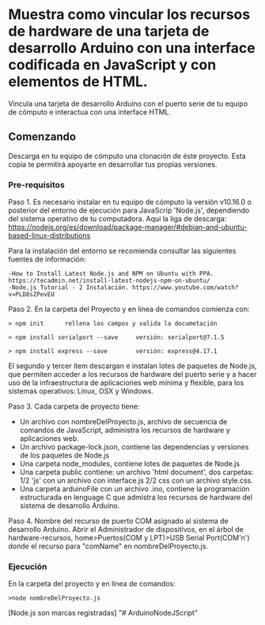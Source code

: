 #  Muestra como vincular los recursos de hardware de una tarjeta de desarrollo Arduino con una interface codificada en JavaScript y con elementos de HTML.
Vincula una tarjeta de desarrollo Arduino con el puerto serie de tu equipo de cómputo e interactua con una interface HTML.

## Comenzando 

Descarga en tu equipo de cómputo una clonación de éste proyecto. Esta copia te permitirá apoyarte en desarrollar tus propias versiones. 

### Pre-requisitos

Paso 1.  Es necesario instalar en tu equipo de cómputo la versión v10.16.0 o posterior del entorno de ejecución para JavaScrip 'Node.js', dependiendo del sistema operativo de tu computadora. Aqui la liga de descarga: https://nodejs.org/es/download/package-manager/#debian-and-ubuntu-based-linux-distributions

Para la instalación del entorno se recomienda consultar las siguientes fuentes de información: 
```
-How to Install Latest Node.js and NPM on Ubuntu with PPA. https://tecadmin.net/install-latest-nodejs-npm-on-ubuntu/
-Node.js Tutorial - 2 Instalación. https://www.youtube.com/watch?v=PLD8sZPevEU
```

Paso 2. En la carpeta del Proyecto y en línea de comandos comienza con:
```
> npm init      rellena los campos y valida la documetación

> npm install serialport --save     versión: serialport@7.1.5

> npm install express --save        versión: express@4.17.1

```
El segundo y tercer ítem descargan e instalan lotes de paquetes de Node.js, que permiten acceder a los recursos de hardware del puerto serie y a hacer uso de la infraestructura de aplicaciones web mínima y flexible, para los sistemas operativos: Linux, OSX y Windows.

Paso 3. Cada carpeta de proyecto tiene:
        
* Un archivo con nombreDelProyecto.js, archivo de secuencia de comandos de JavaScript, administra los recursos de hardware y aplicaciones web.
* Un archivo package-lock.json, contiene las dependencias y versiones de los paquetes de Node.js
* Una carpeta node_modules, contiene lotes de paquetes de Node.js
* Una carpeta public contiene: un archivo 'html document', dos carpetas:  1/2 'js' con un archivo con interface.js 2/2 css                              con un archivo style.css.
* Una carpeta arduinoFile con un archivo .ino, contiene la programación estructurada en lenguage C que admistra los recursos de hardware del sistema de desarrollo Arduino.

Paso 4.  Nombre del recurso de puerto COM asignado al sistema de desarrollo Arduino.
Abrir el Administrador de dispositivos, en el árbol de hardware-recursos, home>Puertos(COM y LPT)>USB Serial Port(COM'n')
donde el recurso para "comName" en nombreDelProyecto.js.

### Ejecución
En la carpeta del proyecto y en línea de comandos:
```
>node nombreDelProyecto.js
```



[Node.js son marcas registradas]
"# ArduinoNodeJScript" 
